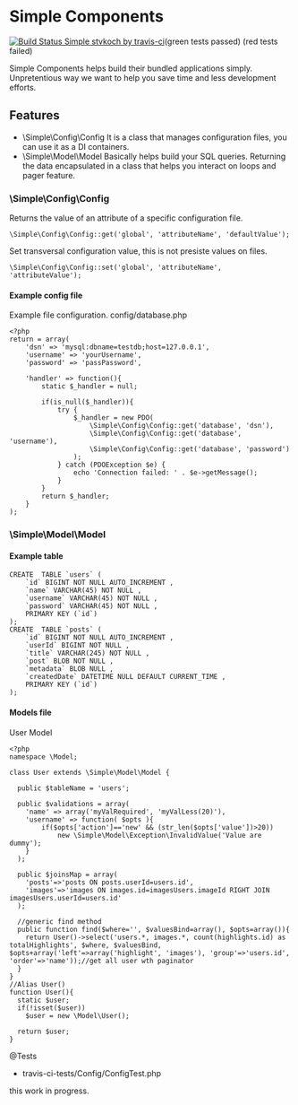 # Simple Components


[![Build Status Simple stvkoch by travis-ci](https://api.travis-ci.org/stvkoch/Simple.png)](http://travis-ci.org/stvkoch/Simple)(green tests passed) (red tests failed)


Simple Components helps build their bundled applications simply. Unpretentious way we want to help you save time and less development efforts.



## Features

* \Simple\Config\Config
	It is a class that manages configuration files, you can use it as a DI containers.
* \Simple\Model\Model
	Basically helps build your SQL queries. Returning the data encapsulated in a class that helps you interact on loops and pager feature.


### \Simple\Config\Config

Returns the value of an attribute of a specific configuration file.

	\Simple\Config\Config::get('global', 'attributeName', 'defaultValue');

Set transversal configuration value, this is not presiste values on files.

	\Simple\Config\Config::set('global', 'attributeName', 'attributeValue');


#### Example config file

Example file configuration. config/database.php
	
	<?php
	return = array(
		'dsn' => 'mysql:dbname=testdb;host=127.0.0.1',
		'username' => 'yourUsername',
		'password' => 'passPassword',

		'handler' => function(){
			static $_handler = null;

			if(is_null($_handler)){
				try {
				    $_handler = new PDO(
				    	\Simple\Config\Config::get('database', 'dsn'), 
				    	\Simple\Config\Config::get('database', 'username'), 
				    	\Simple\Config\Config::get('database', 'password')
				    );
				} catch (PDOException $e) {
				    echo 'Connection failed: ' . $e->getMessage();
				}
			}
			return $_handler;
		}
	);



### \Simple\Model\Model

#### Example table

	CREATE  TABLE `users` (
		`id` BIGINT NOT NULL AUTO_INCREMENT ,
		`name` VARCHAR(45) NOT NULL ,
		`username` VARCHAR(45) NOT NULL ,
		`password` VARCHAR(45) NOT NULL ,
		PRIMARY KEY (`id`) 
	);
	CREATE  TABLE `posts` (
		`id` BIGINT NOT NULL AUTO_INCREMENT ,
		`userId` BIGINT NOT NULL ,
		`title` VARCHAR(245) NOT NULL ,
		`post` BLOB NOT NULL ,
		`metadata` BLOB NULL ,
		`createdDate` DATETIME NULL DEFAULT CURRENT_TIME ,
		PRIMARY KEY (`id`) 
	);


#### Models file

User Model

	<?php
	namespace \Model;

	class User extends \Simple\Model\Model {

	  public $tableName = 'users';

	  public $validations = array(
	  	'name' => array('myValRequired', 'myValLess(20)'),
	  	'username' => function( $opts ){
	  		if($opts['action']=='new' && (str_len($opts['value'])>20))
	  			new \Simple\Model\Exception\InvalidValue('Value are dummy');
	  	}
	  );

	  public $joinsMap = array(
	    'posts'=>'posts ON posts.userId=users.id',
	    'images'=>'images ON images.id=imagesUsers.imageId RIGHT JOIN imagesUsers.userId=users.id'
	  );

	  //generic find method
	  public function find($where='', $valuesBind=array(), $opts=array()){
	    return User()->select('users.*, images.*, count(highlights.id) as totalHighlights', $where, $valuesBind, $opts+array('left'=>array('highlight', 'images'), 'group'=>'users.id', 'order'=>'name'));//get all user wth paginator
	  }
	}
	//Alias User()
	function User(){
	  static $user;
	  if(!isset($user))
	    $user = new \Model\User();
	  
	  return $user;
	}



@Tests
- travis-ci-tests/Config/ConfigTest.php


this work in progress.